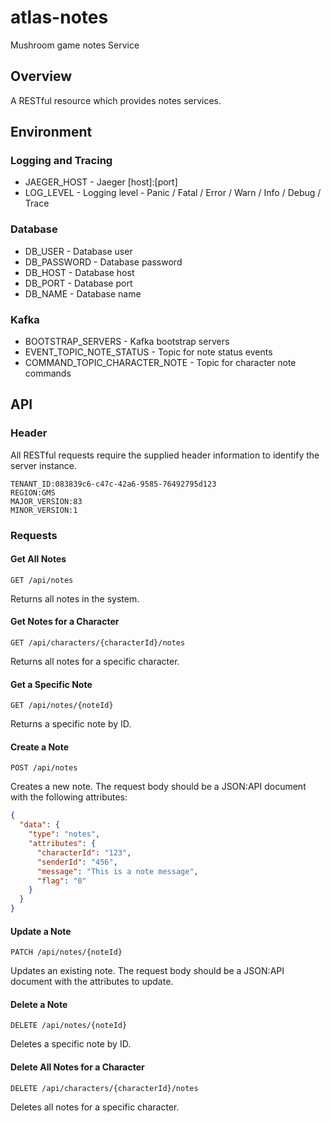 # atlas-notes
Mushroom game notes Service

## Overview

A RESTful resource which provides notes services.

## Environment

### Logging and Tracing
- JAEGER_HOST - Jaeger [host]:[port]
- LOG_LEVEL - Logging level - Panic / Fatal / Error / Warn / Info / Debug / Trace

### Database
- DB_USER - Database user
- DB_PASSWORD - Database password
- DB_HOST - Database host
- DB_PORT - Database port
- DB_NAME - Database name

### Kafka
- BOOTSTRAP_SERVERS - Kafka bootstrap servers
- EVENT_TOPIC_NOTE_STATUS - Topic for note status events
- COMMAND_TOPIC_CHARACTER_NOTE - Topic for character note commands

## API

### Header

All RESTful requests require the supplied header information to identify the server instance.

```
TENANT_ID:083839c6-c47c-42a6-9585-76492795d123
REGION:GMS
MAJOR_VERSION:83
MINOR_VERSION:1
```

### Requests

#### Get All Notes

```
GET /api/notes
```

Returns all notes in the system.

#### Get Notes for a Character

```
GET /api/characters/{characterId}/notes
```

Returns all notes for a specific character.

#### Get a Specific Note

```
GET /api/notes/{noteId}
```

Returns a specific note by ID.

#### Create a Note

```
POST /api/notes
```

Creates a new note. The request body should be a JSON:API document with the following attributes:

```json
{
  "data": {
    "type": "notes",
    "attributes": {
      "characterId": "123",
      "senderId": "456",
      "message": "This is a note message",
      "flag": "0"
    }
  }
}
```

#### Update a Note

```
PATCH /api/notes/{noteId}
```

Updates an existing note. The request body should be a JSON:API document with the attributes to update.

#### Delete a Note

```
DELETE /api/notes/{noteId}
```

Deletes a specific note by ID.

#### Delete All Notes for a Character

```
DELETE /api/characters/{characterId}/notes
```

Deletes all notes for a specific character.
